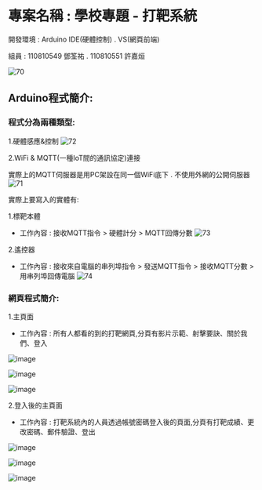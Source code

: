 # 專案名稱 : 學校專題 - 打靶系統

開發環境 : Arduino IDE(硬體控制) . VS(網頁前端)

組員 : 110810549 鄧筌祐 . 110810551 許嘉烜

![70](https://user-images.githubusercontent.com/36965820/149462050-26af5bb2-7412-4793-ba1e-4193f72008a3.jpg)


## Arduino程式簡介:

### 程式分為兩種類型:

1.硬體感應&控制
  ![72](https://user-images.githubusercontent.com/36965820/149460996-b9d64cfd-7ccb-4862-afc6-314f23bbea8d.jpg)


2.WiFi & MQTT(一種IoT間的通訊協定)連接

實際上的MQTT伺服器是用PC架設在同一個WiFi底下 . 不使用外網的公開伺服器
  ![71](https://user-images.githubusercontent.com/36965820/149461015-688cddfc-237c-4f31-b4c3-c3aa66c91550.jpg)

實際上要寫入的實體有:

1.標靶本體

* 工作內容 : 接收MQTT指令 > 硬體計分 > MQTT回傳分數
  ![73](https://user-images.githubusercontent.com/36965820/149464257-f0dd597b-f337-4eb0-aa0c-7aa8b3d88410.jpg)


2.遙控器

* 工作內容 : 接收來自電腦的串列埠指令 > 發送MQTT指令 > 接收MQTT分數 > 用串列埠回傳電腦
  ![74](https://user-images.githubusercontent.com/36965820/149464274-576920b7-8945-45a9-b181-458bc459bb41.jpg)


### 網頁程式簡介:

1.主頁面

* 工作內容 : 所有人都看的到的打靶網頁,分頁有影片示範、射擊要訣、關於我們、登入

![image](https://user-images.githubusercontent.com/55796905/149460904-b6a21452-efd1-4095-8ca1-e686d08629ce.png)

![image](https://user-images.githubusercontent.com/55796905/149460923-483dc072-fd9e-4051-bb36-62cbcfbd8318.png)

![image](https://user-images.githubusercontent.com/55796905/149460796-7e57d0ee-520e-4041-a77b-ead8ea305755.png)

2.登入後的主頁面

* 工作內容 : 打靶系統內的人員透過帳號密碼登入後的頁面,分頁有打靶成績、更改密碼、郵件驗證、登出

![image](https://user-images.githubusercontent.com/55796905/149463086-22c22f0a-2eef-4bc0-8a40-f72f55f0fac5.png)

![image](https://user-images.githubusercontent.com/55796905/149463123-726ce4a2-2b55-412d-acc6-e2ddd475c41e.png)

![image](https://user-images.githubusercontent.com/55796905/149463049-4b71731c-d4ce-43dd-a87d-a7d94f7c1416.png)
